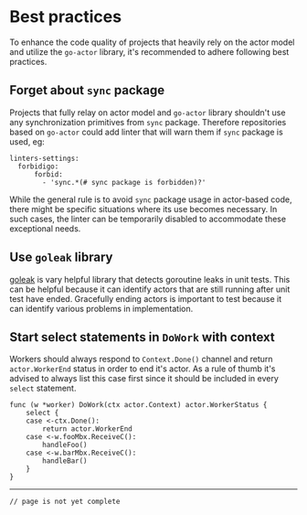 # Best practices

To enhance the code quality of projects that heavily rely on the actor model and utilize the `go-actor` library, it's recommended to adhere following best practices.

## Forget about `sync` package

Projects that fully relay on actor model and `go-actor` library shouldn't use any synchronization primitives from `sync` package. Therefore repositories based on `go-actor` could add linter that will warn them if `sync` package is used, eg:

```
linters-settings:
  forbidigo:
      forbid:
        - 'sync.*(# sync package is forbidden)?'
```

While the general rule is to avoid `sync` package usage in actor-based code, there might be specific situations where its use becomes necessary. In such cases, the linter can be temporarily disabled to accommodate these exceptional needs.

## Use `goleak` library

[goleak](https://github.com/uber-go/goleak) is vary helpful library that detects goroutine leaks in unit tests. This can be helpful because it can identify actors that are still running after unit test have ended. Gracefully ending actors is important to test because it can identify various problems in implementation.

## Start select statements in `DoWork` with context

Workers should always respond to `Context.Done()` channel and return `actor.WorkerEnd` status in order to end it's actor. As a rule of thumb it's advised to always list this case first since it should be included in every `select` statement.

```
func (w *worker) DoWork(ctx actor.Context) actor.WorkerStatus {
	select {
	case <-ctx.Done():
		return actor.WorkerEnd
	case <-w.fooMbx.ReceiveC():
		handleFoo()
	case <-w.barMbx.ReceiveC():
		handleBar()
	}
}
```
 
---

`// page is not yet complete`